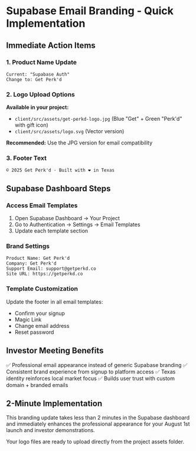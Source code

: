 # Supabase Email Branding - Quick Implementation

## Immediate Action Items

### 1. Product Name Update
```
Current: "Supabase Auth" 
Change to: Get Perk'd
```

### 2. Logo Upload Options
**Available in your project:**
- `client/src/assets/get-perkd-logo.jpg` (Blue "Get" + Green "Perk'd" with gift icon)
- `client/src/assets/logo.svg` (Vector version)

**Recommended:** Use the JPG version for email compatibility

### 3. Footer Text
```
© 2025 Get Perk'd · Built with ❤️ in Texas
```

## Supabase Dashboard Steps

### Access Email Templates
1. Open Supabase Dashboard → Your Project
2. Go to Authentication → Settings → Email Templates
3. Update each template section

### Brand Settings
```
Product Name: Get Perk'd
Company: Get Perk'd
Support Email: support@getperkd.co
Site URL: https://getperkd.co
```

### Template Customization
Update the footer in all email templates:
- Confirm your signup
- Magic Link
- Change email address
- Reset password

## Investor Meeting Benefits

✅ Professional email appearance instead of generic Supabase branding
✅ Consistent brand experience from signup to platform access
✅ Texas identity reinforces local market focus
✅ Builds user trust with custom domain + branded emails

## 2-Minute Implementation
This branding update takes less than 2 minutes in the Supabase dashboard and immediately enhances the professional appearance for your August 1st launch and investor demonstrations.

Your logo files are ready to upload directly from the project assets folder.